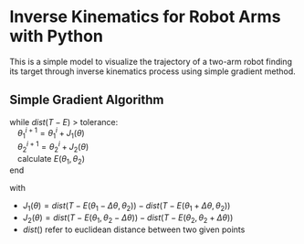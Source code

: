 # Inverse Kinematics for Robot Arms with Python
This is a simple model to visualize the trajectory of a two-arm robot finding its target through inverse kinematics process using simple gradient method.

## Simple Gradient Algorithm
while $`dist(T - E)`$ > tolerance:\
&emsp;$`\theta^{i+1}_{1} = \theta_1^{i} + J_1(\theta)`$\
&emsp;$`\theta^{i+1}_{2} = \theta_2^{i} + J_2(\theta)`$\
&emsp;calculate $`E(\theta_{1}, \theta_{2})`$    
end




with
- $` J_{1}(\theta) = dist(T - E(\theta_{1}-\Delta\theta, \theta_{2})) - dist(T - E(\theta_{1}+\Delta\theta, \theta_{2})) `$
- $` J_{2}(\theta) = dist(T - E(\theta_{1}, \theta_{2}-\Delta\theta)) - dist(T - E(\theta_{2}, \theta_{2}+\Delta\theta)) `$
- $` dist()`$ refer to euclidean distance between two given points
